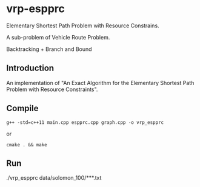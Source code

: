 # vrp-espprc

Elementary Shortest Path Problem with Resource Constrains.

A sub-problem of Vehicle Route Problem.

Backtracking + Branch and Bound

## Introduction
An implementation of "An Exact Algorithm for the Elementary Shortest Path Problem with Resource Constraints".




## Compile

`g++ -std=c++11 main.cpp espprc.cpp graph.cpp -o vrp_espprc`

or

`cmake . && make`

## Run

./vrp_espprc data/solomon_100/***.txt

